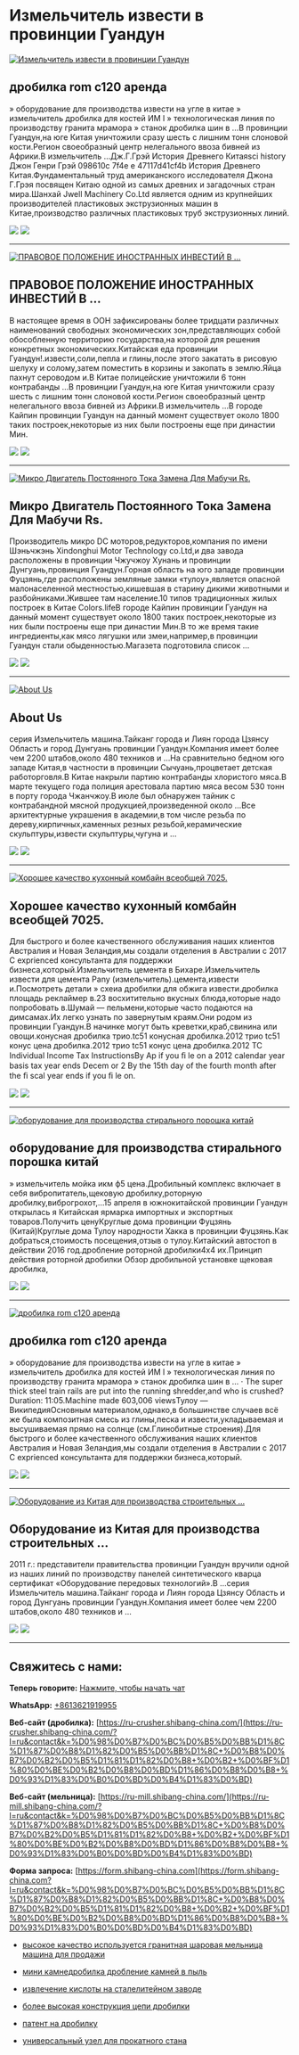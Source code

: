 # Измельчитель извести в провинции Гуандун

<a href="https://swt.shibang-china.com/?l=ru&img&k=%D0%98%D0%B7%D0%BC%D0%B5%D0%BB%D1%8C%D1%87%D0%B8%D1%82%D0%B5%D0%BB%D1%8C+%D0%B8%D0%B7%D0%B2%D0%B5%D1%81%D1%82%D0%B8+%D0%B2+%D0%BF%D1%80%D0%BE%D0%B2%D0%B8%D0%BD%D1%86%D0%B8%D0%B8+%D0%93%D1%83%D0%B0%D0%BD%D0%B4%D1%83%D0%BD" target="_blank">![Измельчитель извести в провинции Гуандун](http://static.shibang-china.com/all-800x300/795.jpg)</a>

## дробилка rom c120 аренда
&#187; оборудование для производства извести на угле в китае &#187; измельчитель дробилка для костей ИМ l &#187; технологическая линия по производству гранита мрамора &#187; станок дробилка шин в …В провинции Гуандун,на юге Китая уничтожили сразу шесть с лишним тонн слоновой кости.Регион своеобразный центр нелегального ввоза бивней из Африки.В измельчитель …Дж.Г.Грэй История Древнего Китаяsci history Джон Генри Грэй 098610c 7f4e e 47117d41cf4b История Древнего Китая.Фундаментальный труд американского исследователя Джона Г.Грэя посвящен Китаю одной из самых древних и загадочных стран мира.Шанхай Jwell Machinery Co.Ltd является одним из крупнейших производителей пластиковых экструзионных машин в Китае,производство различных пластиковых труб экструзионных линий.


<a href="https://whatsapp.shibangsoft.com/WhatsApp.php" target="_blank" title="WhatsApp">![](http://static.shibang-china.com/icon/whatsapp.png)</a> <a href="https://swt.shibang-china.com/?l=ru&icon&k=%D0%98%D0%B7%D0%BC%D0%B5%D0%BB%D1%8C%D1%87%D0%B8%D1%82%D0%B5%D0%BB%D1%8C+%D0%B8%D0%B7%D0%B2%D0%B5%D1%81%D1%82%D0%B8+%D0%B2+%D0%BF%D1%80%D0%BE%D0%B2%D0%B8%D0%BD%D1%86%D0%B8%D0%B8+%D0%93%D1%83%D0%B0%D0%BD%D0%B4%D1%83%D0%BD" target="_blank">![](http://static.shibang-china.com/icon/chat-ru.png)</a>

---

<a href="https://swt.shibang-china.com/?l=ru&img&k=%D0%98%D0%B7%D0%BC%D0%B5%D0%BB%D1%8C%D1%87%D0%B8%D1%82%D0%B5%D0%BB%D1%8C+%D0%B8%D0%B7%D0%B2%D0%B5%D1%81%D1%82%D0%B8+%D0%B2+%D0%BF%D1%80%D0%BE%D0%B2%D0%B8%D0%BD%D1%86%D0%B8%D0%B8+%D0%93%D1%83%D0%B0%D0%BD%D0%B4%D1%83%D0%BD" target="_blank">![ПРАВОВОЕ ПОЛОЖЕНИЕ ИНОСТРАННЫХ ИНВЕСТИЙ В …](http://static.shibang-china.com/all-800x300/56.jpg)</a>

## ПРАВОВОЕ ПОЛОЖЕНИЕ ИНОСТРАННЫХ ИНВЕСТИЙ В …
В настоящее время в ООН зафиксированы более тридцати различных наименований свободных экономических зон,представляющих собой обособленную территорию государства,на которой для решения конкретных экономических.Китайская еда провинции Гуандун!.извести,соли,пепла и глины,после этого закатать в рисовую шелуху и солому,затем поместить в корзины и закопать в землю.Яйца пахнут сероводом и.В Китае полицейские уничтожили 6 тонн контрабанды …В провинции Гуандун,на юге Китая уничтожили сразу шесть с лишним тонн слоновой кости.Регион своеобразный центр нелегального ввоза бивней из Африки.В измельчитель …В городе Кайпин провинции Гуандун на данный момент существует около 1800 таких построек,некоторые из них были построены еще при династии Мин.


<a href="https://whatsapp.shibangsoft.com/WhatsApp.php" target="_blank" title="WhatsApp">![](http://static.shibang-china.com/icon/whatsapp.png)</a> <a href="https://swt.shibang-china.com/?l=ru&icon&k=%D0%98%D0%B7%D0%BC%D0%B5%D0%BB%D1%8C%D1%87%D0%B8%D1%82%D0%B5%D0%BB%D1%8C+%D0%B8%D0%B7%D0%B2%D0%B5%D1%81%D1%82%D0%B8+%D0%B2+%D0%BF%D1%80%D0%BE%D0%B2%D0%B8%D0%BD%D1%86%D0%B8%D0%B8+%D0%93%D1%83%D0%B0%D0%BD%D0%B4%D1%83%D0%BD" target="_blank">![](http://static.shibang-china.com/icon/chat-ru.png)</a>

---

<a href="https://swt.shibang-china.com/?l=ru&img&k=%D0%98%D0%B7%D0%BC%D0%B5%D0%BB%D1%8C%D1%87%D0%B8%D1%82%D0%B5%D0%BB%D1%8C+%D0%B8%D0%B7%D0%B2%D0%B5%D1%81%D1%82%D0%B8+%D0%B2+%D0%BF%D1%80%D0%BE%D0%B2%D0%B8%D0%BD%D1%86%D0%B8%D0%B8+%D0%93%D1%83%D0%B0%D0%BD%D0%B4%D1%83%D0%BD" target="_blank">![Микро Двигатель Постоянного Тока Замена Для Мабучи Rs.](http://static.shibang-china.com/all-800x300/1257.jpg)</a>

## Микро Двигатель Постоянного Тока Замена Для Мабучи Rs.
Производитель микро DC моторов,редукторов,компания по имени Шэньчжэнь Xindonghui Motor Technology co.Ltd,и два завода расположены в провинции Чжучжоу Хунань и провинции Дунгуань,провинция Гуандун.Горная область на юго западе провинции Фуцзянь,где расположены земляные замки &#171;тулоу&#187;,является опасной малонаселенной местностью,кишевшая в старину дикими животными и разбойниками.Жившее там население.10 типов традиционных жилых построек в Китае Colors.lifeВ городе Кайпин провинции Гуандун на данный момент существует около 1800 таких построек,некоторые из них были построены еще при династии Мин.В то же время такие ингредиенты,как мясо лягушки или змеи,например,в провинции Гуандун стали обыденностью.Магазета подготовила список …


<a href="https://whatsapp.shibangsoft.com/WhatsApp.php" target="_blank" title="WhatsApp">![](http://static.shibang-china.com/icon/whatsapp.png)</a> <a href="https://swt.shibang-china.com/?l=ru&icon&k=%D0%98%D0%B7%D0%BC%D0%B5%D0%BB%D1%8C%D1%87%D0%B8%D1%82%D0%B5%D0%BB%D1%8C+%D0%B8%D0%B7%D0%B2%D0%B5%D1%81%D1%82%D0%B8+%D0%B2+%D0%BF%D1%80%D0%BE%D0%B2%D0%B8%D0%BD%D1%86%D0%B8%D0%B8+%D0%93%D1%83%D0%B0%D0%BD%D0%B4%D1%83%D0%BD" target="_blank">![](http://static.shibang-china.com/icon/chat-ru.png)</a>

---

<a href="https://swt.shibang-china.com/?l=ru&img&k=%D0%98%D0%B7%D0%BC%D0%B5%D0%BB%D1%8C%D1%87%D0%B8%D1%82%D0%B5%D0%BB%D1%8C+%D0%B8%D0%B7%D0%B2%D0%B5%D1%81%D1%82%D0%B8+%D0%B2+%D0%BF%D1%80%D0%BE%D0%B2%D0%B8%D0%BD%D1%86%D0%B8%D0%B8+%D0%93%D1%83%D0%B0%D0%BD%D0%B4%D1%83%D0%BD" target="_blank">![About Us](http://static.shibang-china.com/all-800x300/915.jpg)</a>

## About Us
серия Измельчитель машина.Тайканг города и Лиян города Цзянсу Область и город Дунгуань провинции Гуандун.Компания имеет более чем 2200 штабов,около 480 техников и …На сравнительно бедном юго западе Китая,в частности в провинции Сычуань,процветает детская работорговля.В Китае накрыли партию контрабанды хлористого мяса.В марте текущего года полиция арестовала партию мяса весом 530 тонн в порту города Чжанчжоу.В июле был обнаружен тайник с контрабандной мясной продукцией,произведенной около …Все архитектурные украшения в академии,в том числе резьба по дереву,кирпичных,каменных резных резьбой,керамические скульптуры,извести скульптуры,чугуна и …


<a href="https://whatsapp.shibangsoft.com/WhatsApp.php" target="_blank" title="WhatsApp">![](http://static.shibang-china.com/icon/whatsapp.png)</a> <a href="https://swt.shibang-china.com/?l=ru&icon&k=%D0%98%D0%B7%D0%BC%D0%B5%D0%BB%D1%8C%D1%87%D0%B8%D1%82%D0%B5%D0%BB%D1%8C+%D0%B8%D0%B7%D0%B2%D0%B5%D1%81%D1%82%D0%B8+%D0%B2+%D0%BF%D1%80%D0%BE%D0%B2%D0%B8%D0%BD%D1%86%D0%B8%D0%B8+%D0%93%D1%83%D0%B0%D0%BD%D0%B4%D1%83%D0%BD" target="_blank">![](http://static.shibang-china.com/icon/chat-ru.png)</a>

---

<a href="https://swt.shibang-china.com/?l=ru&img&k=%D0%98%D0%B7%D0%BC%D0%B5%D0%BB%D1%8C%D1%87%D0%B8%D1%82%D0%B5%D0%BB%D1%8C+%D0%B8%D0%B7%D0%B2%D0%B5%D1%81%D1%82%D0%B8+%D0%B2+%D0%BF%D1%80%D0%BE%D0%B2%D0%B8%D0%BD%D1%86%D0%B8%D0%B8+%D0%93%D1%83%D0%B0%D0%BD%D0%B4%D1%83%D0%BD" target="_blank">![Хорошее качество кухонный комбайн всеобщей 7025.](http://static.shibang-china.com/all-800x300/536.jpg)</a>

## Хорошее качество кухонный комбайн всеобщей 7025.
Для быстрого и более качественного обслуживания наших клиентов Австралия и Новая Зеландия,мы создали отделения в Австралии с 2017 С exprienced консультанта для поддержки бизнеса,который.Измельчитель цемента в Бихаре.Измельчитель извести для цемента Pany (измельчитель).цемента,извести и.Посмотреть детали &#187; схеиа дробилки для обжига извести.дробилка площадь реклаймер в.23 восхитительно вкусных блюда,которые надо попробовать в.Шумай — пельмени,которые часто подаются на димсамах.Их легко узнать по завернутым краям.Они родом из провинции Гуандун.В начинке могут быть креветки,краб,свинина или овощи.конусная дробилка трио.tc51 конусная дробилка.2012 трио tc51 конус цена дробилка.2012 трио tc51 конус цена дробилка.2012 TC Individual Income Tax InstructionsBy Ap if you ﬁ le on a 2012 calendar year basis tax year ends Decem or 2 By the 15th day of the fourth month after the ﬁ scal year ends if you ﬁ le on.


<a href="https://whatsapp.shibangsoft.com/WhatsApp.php" target="_blank" title="WhatsApp">![](http://static.shibang-china.com/icon/whatsapp.png)</a> <a href="https://swt.shibang-china.com/?l=ru&icon&k=%D0%98%D0%B7%D0%BC%D0%B5%D0%BB%D1%8C%D1%87%D0%B8%D1%82%D0%B5%D0%BB%D1%8C+%D0%B8%D0%B7%D0%B2%D0%B5%D1%81%D1%82%D0%B8+%D0%B2+%D0%BF%D1%80%D0%BE%D0%B2%D0%B8%D0%BD%D1%86%D0%B8%D0%B8+%D0%93%D1%83%D0%B0%D0%BD%D0%B4%D1%83%D0%BD" target="_blank">![](http://static.shibang-china.com/icon/chat-ru.png)</a>

---

<a href="https://swt.shibang-china.com/?l=ru&img&k=%D0%98%D0%B7%D0%BC%D0%B5%D0%BB%D1%8C%D1%87%D0%B8%D1%82%D0%B5%D0%BB%D1%8C+%D0%B8%D0%B7%D0%B2%D0%B5%D1%81%D1%82%D0%B8+%D0%B2+%D0%BF%D1%80%D0%BE%D0%B2%D0%B8%D0%BD%D1%86%D0%B8%D0%B8+%D0%93%D1%83%D0%B0%D0%BD%D0%B4%D1%83%D0%BD" target="_blank">![оборудование для производства стирального порошка китай](http://static.shibang-china.com/all-800x300/704.jpg)</a>

## оборудование для производства стирального порошка китай
&#187; измельчитель мойка икм ф5 цена.Дробильный комплекс включает в себя вибропитатель,щековую дробилку,роторную дробилку,виброгрохот,…15 апреля в южнокитайской провинции Гуандун открылась я Китайская ярмарка импортных и экспортных товаров.Получить ценуКруглые дома провинции Фуцзянь (Китай)Круглые дома Тулоу народности Хакка в провинции Фуцзянь.Как добраться,стоимость посещения,отзыв о тулоу.Китайский автостоп в действии 2016 год.дробление роторной дробилки4х4 их.Принцип действия роторной дробилки Обзор дробильной установке щековая дробилка,


<a href="https://whatsapp.shibangsoft.com/WhatsApp.php" target="_blank" title="WhatsApp">![](http://static.shibang-china.com/icon/whatsapp.png)</a> <a href="https://swt.shibang-china.com/?l=ru&icon&k=%D0%98%D0%B7%D0%BC%D0%B5%D0%BB%D1%8C%D1%87%D0%B8%D1%82%D0%B5%D0%BB%D1%8C+%D0%B8%D0%B7%D0%B2%D0%B5%D1%81%D1%82%D0%B8+%D0%B2+%D0%BF%D1%80%D0%BE%D0%B2%D0%B8%D0%BD%D1%86%D0%B8%D0%B8+%D0%93%D1%83%D0%B0%D0%BD%D0%B4%D1%83%D0%BD" target="_blank">![](http://static.shibang-china.com/icon/chat-ru.png)</a>

---

<a href="https://swt.shibang-china.com/?l=ru&img&k=%D0%98%D0%B7%D0%BC%D0%B5%D0%BB%D1%8C%D1%87%D0%B8%D1%82%D0%B5%D0%BB%D1%8C+%D0%B8%D0%B7%D0%B2%D0%B5%D1%81%D1%82%D0%B8+%D0%B2+%D0%BF%D1%80%D0%BE%D0%B2%D0%B8%D0%BD%D1%86%D0%B8%D0%B8+%D0%93%D1%83%D0%B0%D0%BD%D0%B4%D1%83%D0%BD" target="_blank">![дробилка rom c120 аренда](http://static.shibang-china.com/all-800x300/1107.jpg)</a>

## дробилка rom c120 аренда
&#187; оборудование для производства извести на угле в китае &#187; измельчитель дробилка для костей ИМ l &#187; технологическая линия по производству гранита мрамора &#187; станок дробилка шин в …&nbsp;&#0183;&#32;The super thick steel train rails are put into the running shredder,and who is crushed? Duration: 11:05.Machine made 603,006 viewsТулоу — ВикипедияОсновным материалом,однако,в большинстве случаев всё же была композитная смесь из глины,песка и извести,укладываемая и высушиваемая прямо на солнце (см.Глинобитные строения).Для быстрого и более качественного обслуживания наших клиентов Австралия и Новая Зеландия,мы создали отделения в Австралии с 2017 С exprienced консультанта для поддержки бизнеса,который.


<a href="https://whatsapp.shibangsoft.com/WhatsApp.php" target="_blank" title="WhatsApp">![](http://static.shibang-china.com/icon/whatsapp.png)</a> <a href="https://swt.shibang-china.com/?l=ru&icon&k=%D0%98%D0%B7%D0%BC%D0%B5%D0%BB%D1%8C%D1%87%D0%B8%D1%82%D0%B5%D0%BB%D1%8C+%D0%B8%D0%B7%D0%B2%D0%B5%D1%81%D1%82%D0%B8+%D0%B2+%D0%BF%D1%80%D0%BE%D0%B2%D0%B8%D0%BD%D1%86%D0%B8%D0%B8+%D0%93%D1%83%D0%B0%D0%BD%D0%B4%D1%83%D0%BD" target="_blank">![](http://static.shibang-china.com/icon/chat-ru.png)</a>

---

<a href="https://swt.shibang-china.com/?l=ru&img&k=%D0%98%D0%B7%D0%BC%D0%B5%D0%BB%D1%8C%D1%87%D0%B8%D1%82%D0%B5%D0%BB%D1%8C+%D0%B8%D0%B7%D0%B2%D0%B5%D1%81%D1%82%D0%B8+%D0%B2+%D0%BF%D1%80%D0%BE%D0%B2%D0%B8%D0%BD%D1%86%D0%B8%D0%B8+%D0%93%D1%83%D0%B0%D0%BD%D0%B4%D1%83%D0%BD" target="_blank">![Оборудование из Китая для производства строительных …](http://static.shibang-china.com/all-800x300/261.jpg)</a>

## Оборудование из Китая для производства строительных …
2011 г.: представители правительства провинции Гуандун вручили одной из наших линий по производству панелей синтетического кварца сертификат &#171;Оборудование передовых технологий&#187;.В …серия Измельчитель машина.Тайканг города и Лиян города Цзянсу Область и город Дунгуань провинции Гуандун.Компания имеет более чем 2200 штабов,около 480 техников и …

<a href="https://whatsapp.shibangsoft.com/WhatsApp.php" target="_blank" title="WhatsApp">![](http://static.shibang-china.com/icon/whatsapp.png)</a> <a href="https://swt.shibang-china.com/?l=ru&icon&k=%D0%98%D0%B7%D0%BC%D0%B5%D0%BB%D1%8C%D1%87%D0%B8%D1%82%D0%B5%D0%BB%D1%8C+%D0%B8%D0%B7%D0%B2%D0%B5%D1%81%D1%82%D0%B8+%D0%B2+%D0%BF%D1%80%D0%BE%D0%B2%D0%B8%D0%BD%D1%86%D0%B8%D0%B8+%D0%93%D1%83%D0%B0%D0%BD%D0%B4%D1%83%D0%BD" target="_blank">![](http://static.shibang-china.com/icon/chat-ru.png)</a>

---
## Свяжитесь с нами:

**Теперь говорите:** [Нажмите, чтобы начать чат](https://swt.shibang-china.com?l=ru&contact&k=%D0%98%D0%B7%D0%BC%D0%B5%D0%BB%D1%8C%D1%87%D0%B8%D1%82%D0%B5%D0%BB%D1%8C+%D0%B8%D0%B7%D0%B2%D0%B5%D1%81%D1%82%D0%B8+%D0%B2+%D0%BF%D1%80%D0%BE%D0%B2%D0%B8%D0%BD%D1%86%D0%B8%D0%B8+%D0%93%D1%83%D0%B0%D0%BD%D0%B4%D1%83%D0%BD)

**WhatsApp:**  [+8613621919955](https://whatsapp.shibangsoft.com/WhatsApp.php)

**Веб-сайт (дробилка):** [https://ru-crusher.shibang-china.com/](https://ru-crusher.shibang-china.com/?l=ru&contact&k=%D0%98%D0%B7%D0%BC%D0%B5%D0%BB%D1%8C%D1%87%D0%B8%D1%82%D0%B5%D0%BB%D1%8C+%D0%B8%D0%B7%D0%B2%D0%B5%D1%81%D1%82%D0%B8+%D0%B2+%D0%BF%D1%80%D0%BE%D0%B2%D0%B8%D0%BD%D1%86%D0%B8%D0%B8+%D0%93%D1%83%D0%B0%D0%BD%D0%B4%D1%83%D0%BD)

**Веб-сайт (мельница):** [https://ru-mill.shibang-china.com/](https://ru-mill.shibang-china.com/?l=ru&contact&k=%D0%98%D0%B7%D0%BC%D0%B5%D0%BB%D1%8C%D1%87%D0%B8%D1%82%D0%B5%D0%BB%D1%8C+%D0%B8%D0%B7%D0%B2%D0%B5%D1%81%D1%82%D0%B8+%D0%B2+%D0%BF%D1%80%D0%BE%D0%B2%D0%B8%D0%BD%D1%86%D0%B8%D0%B8+%D0%93%D1%83%D0%B0%D0%BD%D0%B4%D1%83%D0%BD)

**Форма запроса:** [https://form.shibang-china.com](https://form.shibang-china.com?l=ru&contact&k=%D0%98%D0%B7%D0%BC%D0%B5%D0%BB%D1%8C%D1%87%D0%B8%D1%82%D0%B5%D0%BB%D1%8C+%D0%B8%D0%B7%D0%B2%D0%B5%D1%81%D1%82%D0%B8+%D0%B2+%D0%BF%D1%80%D0%BE%D0%B2%D0%B8%D0%BD%D1%86%D0%B8%D0%B8+%D0%93%D1%83%D0%B0%D0%BD%D0%B4%D1%83%D0%BD)

* [высокое качество используется гранитная шаровая мельница машина для продажи](../131/%D0%B2%D1%8B%D1%81%D0%BE%D0%BA%D0%BE%D0%B5%20%D0%BA%D0%B0%D1%87%D0%B5%D1%81%D1%82%D0%B2%D0%BE%20%D0%B8%D1%81%D0%BF%D0%BE%D0%BB%D1%8C%D0%B7%D1%83%D0%B5%D1%82%D1%81%D1%8F%20%D0%B3%D1%80%D0%B0%D0%BD%D0%B8%D1%82%D0%BD%D0%B0%D1%8F%20%D1%88%D0%B0%D1%80%D0%BE%D0%B2%D0%B0%D1%8F%20%D0%BC%D0%B5%D0%BB%D1%8C%D0%BD%D0%B8%D1%86%D0%B0%20%D0%BC%D0%B0%D1%88%D0%B8%D0%BD%D0%B0%20%D0%B4%D0%BB%D1%8F%20%D0%BF%D1%80%D0%BE%D0%B4%D0%B0%D0%B6%D0%B8.md)

* [мини камнедробилка дробление камней в пыль](../134/%D0%BC%D0%B8%D0%BD%D0%B8%20%D0%BA%D0%B0%D0%BC%D0%BD%D0%B5%D0%B4%D1%80%D0%BE%D0%B1%D0%B8%D0%BB%D0%BA%D0%B0%20%D0%B4%D1%80%D0%BE%D0%B1%D0%BB%D0%B5%D0%BD%D0%B8%D0%B5%20%D0%BA%D0%B0%D0%BC%D0%BD%D0%B5%D0%B9%20%D0%B2%20%D0%BF%D1%8B%D0%BB%D1%8C.md)

* [извлечение кислоты на сталелитейном заводе](../133/%D0%B8%D0%B7%D0%B2%D0%BB%D0%B5%D1%87%D0%B5%D0%BD%D0%B8%D0%B5%20%D0%BA%D0%B8%D1%81%D0%BB%D0%BE%D1%82%D1%8B%20%D0%BD%D0%B0%20%D1%81%D1%82%D0%B0%D0%BB%D0%B5%D0%BB%D0%B8%D1%82%D0%B5%D0%B9%D0%BD%D0%BE%D0%BC%20%D0%B7%D0%B0%D0%B2%D0%BE%D0%B4%D0%B5.md)

* [более высокая конструкция цепи дробилки](../134/%D0%B1%D0%BE%D0%BB%D0%B5%D0%B5%20%D0%B2%D1%8B%D1%81%D0%BE%D0%BA%D0%B0%D1%8F%20%D0%BA%D0%BE%D0%BD%D1%81%D1%82%D1%80%D1%83%D0%BA%D1%86%D0%B8%D1%8F%20%D1%86%D0%B5%D0%BF%D0%B8%20%D0%B4%D1%80%D0%BE%D0%B1%D0%B8%D0%BB%D0%BA%D0%B8.md)

* [патент на дробилку](../134/%D0%BF%D0%B0%D1%82%D0%B5%D0%BD%D1%82%20%D0%BD%D0%B0%20%D0%B4%D1%80%D0%BE%D0%B1%D0%B8%D0%BB%D0%BA%D1%83.md)

* [универсальный узел для прокатного стана](../133/%D1%83%D0%BD%D0%B8%D0%B2%D0%B5%D1%80%D1%81%D0%B0%D0%BB%D1%8C%D0%BD%D1%8B%D0%B9%20%D1%83%D0%B7%D0%B5%D0%BB%20%D0%B4%D0%BB%D1%8F%20%D0%BF%D1%80%D0%BE%D0%BA%D0%B0%D1%82%D0%BD%D0%BE%D0%B3%D0%BE%20%D1%81%D1%82%D0%B0%D0%BD%D0%B0.md)